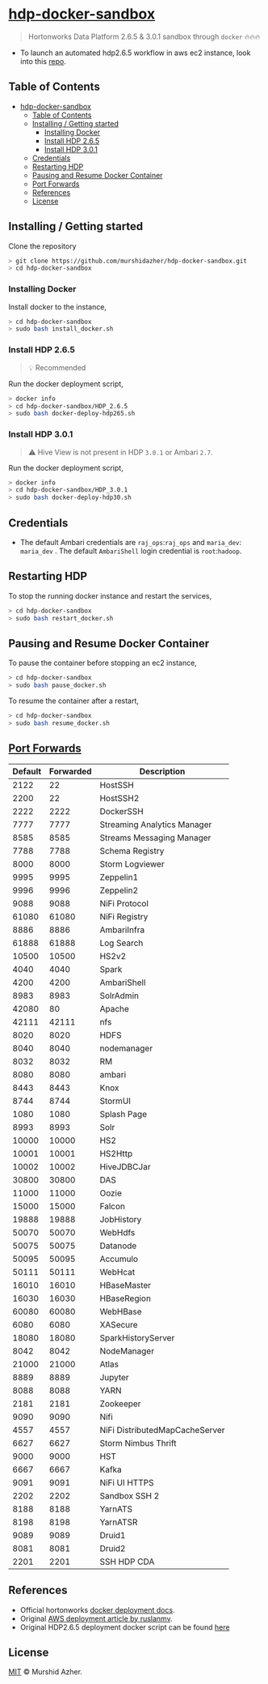 # [hdp-docker-sandbox](https://github.com/murshidazher/hdp-docker-sandbox)

> Hortonworks Data Platform 2.6.5 & 3.0.1 sandbox through `docker` 🔥🔥🔥

- To launch an automated hdp2.6.5 workflow in aws ec2 instance, look into this [repo](https://github.com/murshidazher/terraform-hadoop).

## Table of Contents

- [hdp-docker-sandbox](#hdp-docker-sandbox)
  - [Table of Contents](#table-of-contents)
  - [Installing / Getting started](#installing--getting-started)
    - [Installing Docker](#installing-docker)
    - [Install HDP 2.6.5](#install-hdp-265)
    - [Install HDP 3.0.1](#install-hdp-301)
  - [Credentials](#credentials)
  - [Restarting HDP](#restarting-hdp)
  - [Pausing and Resume Docker Container](#pausing-and-resume-docker-container)
  - [Port Forwards](#port-forwards)
  - [References](#references)
  - [License](#license)

## Installing / Getting started

Clone the repository

```sh
> git clone https://github.com/murshidazher/hdp-docker-sandbox.git
> cd hdp-docker-sandbox 
```

### Installing Docker

Install docker to the instance,

```sh
> cd hdp-docker-sandbox 
> sudo bash install_docker.sh
```

### Install HDP 2.6.5

> :bulb: Recommended

Run the docker deployment script,

```sh
> docker info
> cd hdp-docker-sandbox/HDP_2.6.5
> sudo bash docker-deploy-hdp265.sh
```

### Install HDP 3.0.1

> ⚠️ Hive View is not present in HDP `3.0.1` or Ambari `2.7`.

Run the docker deployment script,

```sh
> docker info
> cd hdp-docker-sandbox/HDP_3.0.1
> sudo bash docker-deploy-hdp30.sh
```

## Credentials

- The default Ambari credentials are `raj_ops`:`raj_ops` and `maria_dev`: `maria_dev` . The default `AmbariShell` login credential is `root`:`hadoop`.

## Restarting HDP

To stop the running docker instance and restart the services,

```sh
> cd hdp-docker-sandbox
> sudo bash restart_docker.sh
```

## Pausing and Resume Docker Container

To pause the container before stopping an ec2 instance,

```sh
> cd hdp-docker-sandbox
> sudo bash pause_docker.sh
```

To resume the container after a restart,

```sh
> cd hdp-docker-sandbox
> sudo bash resume_docker.sh
```

## [Port Forwards](https://www.cloudera.com/tutorials/hortonworks-sandbox-guide/3.html)

| Default | Forwarded | Description                    |
|---------|-----------|--------------------------------|
| 2122    | 22        | HostSSH                        |
| 2200    | 22        | HostSSH2                       |
| 2222    | 2222      | DockerSSH                      |
| 7777    | 7777      | Streaming Analytics Manager    |
| 8585    | 8585      | Streams Messaging Manager      |
| 7788    | 7788      | Schema Registry                |
| 8000    | 8000      | Storm Logviewer                |
| 9995    | 9995      | Zeppelin1                      |
| 9996    | 9996      | Zeppelin2                      |
| 9088    | 9088      | NiFi Protocol                  |
| 61080   | 61080     | NiFi Registry                  |
| 8886    | 8886      | AmbariInfra                    |
| 61888   | 61888     | Log Search                     |
| 10500   | 10500     | HS2v2                          |
| 4040    | 4040      | Spark                          |
| 4200    | 4200      | AmbariShell                    |
| 8983    | 8983      | SolrAdmin                      |
| 42080   | 80        | Apache                         |
| 42111   | 42111     | nfs                            |
| 8020    | 8020      | HDFS                           |
| 8040    | 8040      | nodemanager                    |
| 8032    | 8032      | RM                             |
| 8080    | 8080      | ambari                         |
| 8443    | 8443      | Knox                           |
| 8744    | 8744      | StormUI                        |
| 1080    | 1080      | Splash Page                    |
| 8993    | 8993      | Solr                           |
| 10000   | 10000     | HS2                            |
| 10001   | 10001     | HS2Http                        |
| 10002   | 10002     | HiveJDBCJar                    |
| 30800   | 30800     | DAS                            |
| 11000   | 11000     | Oozie                          |
| 15000   | 15000     | Falcon                         |
| 19888   | 19888     | JobHistory                     |
| 50070   | 50070     | WebHdfs                        |
| 50075   | 50075     | Datanode                       |
| 50095   | 50095     | Accumulo                       |
| 50111   | 50111     | WebHcat                        |
| 16010   | 16010     | HBaseMaster                    |
| 16030   | 16030     | HBaseRegion                    |
| 60080   | 60080     | WebHBase                       |
| 6080    | 6080      | XASecure                       |
| 18080   | 18080     | SparkHistoryServer             |
| 8042    | 8042      | NodeManager                    |
| 21000   | 21000     | Atlas                          |
| 8889    | 8889      | Jupyter                        |
| 8088    | 8088      | YARN                           |
| 2181    | 2181      | Zookeeper                      |
| 9090    | 9090      | Nifi                           |
| 4557    | 4557      | NiFi DistributedMapCacheServer |
| 6627    | 6627      | Storm Nimbus Thrift            |
| 9000    | 9000      | HST                            |
| 6667    | 6667      | Kafka                          |
| 9091    | 9091      | NiFi UI HTTPS                  |
| 2202    | 2202      | Sandbox SSH 2                  |
| 8188    | 8188      | YarnATS                        |
| 8198    | 8198      | YarnATSR                       |
| 9089    | 9089      | Druid1                         |
| 8081    | 8081      | Druid2                         |
| 2201    | 2201      | SSH HDP CDA                    |

## References

- Official hortonworks [docker deployment docs](https://hortonworks.com/tutorial/sandbox-deployment-and-install-guide/section/3/).
- Original [AWS deployment article by ruslanmv](https://ruslanmv.com/blog/Cloudera-HDP-Sanbox-on-AWS).
- Original HDP2.6.5 deployment docker script can be found [here](https://archive.cloudera.com/hwx-sandbox/hdp/hdp-2.6.5/HDP_2.6.5_deploy-scripts_180624d542a25.zip)

## License

[MIT](./LICENSE) © Murshid Azher.
